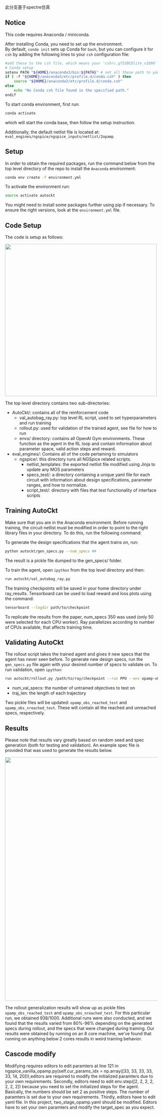 此分支基于spectre仿真
## Notice
This code requires Anaconda / miniconda. 

After installing Conda, you need to set up the environment.  
By default, `conda init` sets up Conda for `bash`, but you can configure it for `csh` by adding the following lines to your `csh` configuration file:
```bash
#add these to the csh file, which means your 'cshrc.gf55BCDlite_v1090' file
# Conda setup
setenv PATH "${HOME}/anaconda3/bin:${PATH}" # set all these path to you conda installation path
if ( -f "${HOME}/anaconda3/etc/profile.d/conda.csh" ) then
    source "${HOME}/anaconda3/etc/profile.d/conda.csh"
else
    echo "No Conda csh file found in the specified path."
endif
```
To start conda environment, first run:

```bash
conda activate
```
which will start the conda base, then follow the setup instruction.

Additionally, the default netlist file is located at:
`eval_engines/ngspice/ngspice_inputs/netlist/2opamp`

## Setup

In order to obtain the required packages, run the command below from the top level directory of the repo to install the `Anaconda` environment:

```bash
conda env create -f environment.yml
```

To activate the environment run:
```bash
source activate autockt
```
You might need to install some packages further using pip if necessary. To ensure the right versions, look at the `environment.yml` file.

## Code Setup
The code is setup as follows:

<img src=readme_images/flowchart.png width="500">

The top level directory contains two sub-directories:
* AutoCkt/: contains all of the reinforcement code
    * val_autobag_ray.py: top level RL script, used to set hyperparameters and run training
    * rollout.py: used for validation of the trained agent, see file for how to run
    * envs/ directory: contains all OpenAI Gym environments. These function as the agent in the RL loop and contain information about parameter space, valid action steps and reward.
* eval\_engines/: Contains all of the code pertaining to simulators
    * ngspice/: this directory runs all NGSpice related scripts.
        * netlist_templates: the exported netlist file modified using Jinja to update any MOS parameters
        * specs_test/: a directory containing a unique yaml file for each circuit with information about design specifications, parameter ranges, and how to normalize. 
        * script_test/: directory with files that test functionality of interface scripts  

## Training AutoCkt
Make sure that you are in the Anaconda environment. Before running training, the circuit netlist must be modified in order to point to the right library files in your directory. To do this, run the following command:

To generate the design specifications that the agent trains on, run:
```bash
python autockt/gen_specs.py --num_specs ##
```
The result is a pickle file dumped to the gen_specs/ folder.

To train the agent, open `ipython` from the top level directory and then: 
```bash
run autockt/val_autobag_ray.py
```
The training checkpoints will be saved in your home directory under ray\_results. Tensorboard can be used to load reward and loss plots using the command:

```bash
tensorboard --logdir path/to/checkpoint
```

To replicate the results from the paper, num_specs 350 was used (only 50 were selected for each CPU worker). Ray parallelizes according to number of CPUs available, that affects training time. 
## Validating AutoCkt
The rollout script takes the trained agent and gives it new specs that the agent has never seen before. To generate new design specs, run the `gen_specs.py` file again with your desired number of specs to validate on. To run validation, open `ipython`:

```bash
run autockt/rollout.py /path/to/ray/checkpoint --run PPO --env opamp-v0 --num_val_specs ### --traj_len ## --no-render
``` 
* num_val_specs: the number of untrained objectives to test on
* traj_len: the length of each trajectory

Two pickle files will be updated: `opamp_obs_reached_test` and `opamp_obs_nreached_test`. These will contain all the reached and unreached specs, respectively.

## Results
Please note that results vary greatly based on random seed and spec generation (both for testing and validation). An example spec file is provided that was used to generate the results below. 

<img src=readme_images/results.png width="800">

The rollout generalization results will show up as pickle files `opamp_obs_reached_test` and `opamp_obs_nreached_test`. For this particular run, we obtained 938/1000. Additional runs were also conducted, and we found that the results varied from 80%-96% depending on the generated specs during rollout, and the specs that were changed during training. Our results were obtained by running on an 8 core machine, we've found that running on anything below 2 cores results in weird training behavior. 

## Cascode modify
Modifying requires editors to edit paramters at line 121 in ngspice_vanilla_opamp.py(self.cur_params_idx = np.array([33, 33, 33, 33, 33, 14, 20])),editors are required to modify the initialized paramters due to your own requirements.
Secondly, editors need to edit env.step([2, 2, 2, 2, 2, 2, 2]) because you need to set the initialized steps for the agent. Basically, the numbers should be set 2 as positive steps. The number of paramters is set due to your own requirements.
Thirdly, editors have to edit yaml file. In this project, two_stage_opamp.yaml should be modified. Editors have to set your own paramters and modify the target_spec as you expect.
